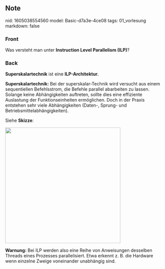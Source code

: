 ## Note
nid: 1605038554560
model: Basic-d7a3e-4ce08
tags: 01_vorlesung
markdown: false

### Front
<p>Was versteht man unter <b>Instruction Level Parallelism
(ILP)</b>?

### Back
<p><b>Superskalartechnik</b> ist eine <b>ILP-Architektur.</b>
<p><b>Superskalartechnik:</b> <span>Bei der superskalar-Technik
wird versucht aus einem sequentiellen Befehlsstrom, die Befehle
parallel abarbeiten zu lassen. Solange keine Abhängigkeiten
auftreten, sollte dies eine effiziente Auslastung der
Funktionseinheiten ermöglichen. Doch in der Praxis entstehen sehr
viele Abhängigkeiten (Daten-, Sprung- und
Betriebsmittelabhängigkeiten).</span>
<p>Siehe <b>Skizze</b>:
<p><img src="1VVQMUt1ax4j7Wp8N7mz.png" style="width: 366px;">
<p><b>Warnung:</b> Bei ILP werden also eine Reihe von Anweisungen
desselben Threads eines Prozesses parallelisiert. Etwa erkennt z.
B. die Hardware wenn einzelne Zweige voneinander unabhängig sind.

